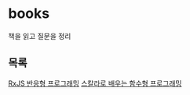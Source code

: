 # books
책을 읽고 질문을 정리

## 목록
[RxJS 반응형 프로그래밍](https://github.com/gringrape/books/tree/main/rxjs_%EB%B0%98%EC%9D%91%ED%98%95%ED%94%84%EB%A1%9C%EA%B7%B8%EB%9E%98%EB%B0%8D#1-%EC%9E%A5)
[스칼라로 배우는 함수형 프로그래밍]()
